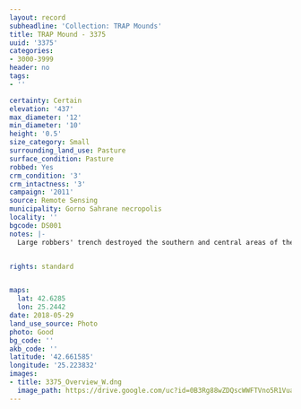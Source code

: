```yaml
---
layout: record
subheadline: 'Collection: TRAP Mounds'
title: TRAP Mound - 3375
uuid: '3375'
categories:
- 3000-3999
header: no
tags:
- ''

certainty: Certain
elevation: '437'
max_diameter: '12'
min_diameter: '10'
height: '0.5'
size_category: Small
surrounding_land_use: Pasture
surface_condition: Pasture
robbed: Yes
crm_condition: '3'
crm_intactness: '3'
campaign: '2011'
source: Remote Sensing
municipality: Gorno Sahrane necropolis
locality: ''
bgcode: DS001
notes: |-
  Large robbers' trench destroyed the southern and central areas of the mound.


rights: standard


maps:
  lat: 42.6285
  lon: 25.2442
date: 2018-05-29
land_use_source: Photo
photo: Good
bg_code: ''
akb_code: ''
latitude: '42.661585'
longitude: '25.223832'
images:
- title: 3375_Overview_W.dng
  image_path: https://drive.google.com/uc?id=0B3Rg88wZDQscWWFTVno5R1Vua1k
---
```

